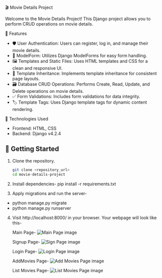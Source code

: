 🎬 Movie Details Project

Welcome to the Movie Details Project! This Django project allows you to perform CRUD operations on movie details.

🌟 Features

- 🛡️ User Authentication: Users can register, log in, and manage their movie details.
- 📝 ModelForm: Utilizes Django ModelForms for easy form handling.
- 🖼️ Templates and Static Files: Uses HTML templates and CSS for a clean and responsive UI.
- 🔄 Template Inheritance: Implements template inheritance for consistent page layouts.
- 🗃️ Database CRUD Operations: Performs Create, Read, Update, and Delete operations on movie details.
- ✅ Form Validations: Includes form validations for data integrity.
- 🏷️ Template Tags: Uses Django template tags for dynamic content rendering.

🚀 Technologies Used

- Frontend: HTML, CSS
- Backend: Django v4.2.4

## 🚦 Getting Started

1. Clone the repository.
   ```bash
   git clone <repository_url>
   cd movie-details-project

2. Install dependencies- 
pip install -r requirements.txt

3. Apply migrations and run the server- 
- python manage.py migrate
- python manage.py runserver

4. Visit http://localhost:8000/ in your browser. Your webpage will look like this-

   Main Page-
   ![Main Page image](images/main.png)

   Signup Page-
   ![Sign Page image](images/signup.png)

   Login Page-
   ![Login Page image](images/login.png)

   AddMovies Page-
   ![Add Movies Page image](images/addmovies.png)

   List Movies Page-
   ![List Movies Page image](images/moviedetails.png)
   
   
